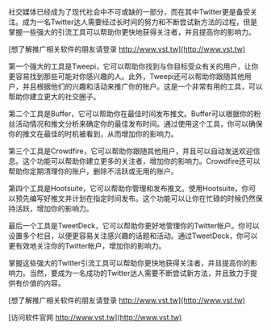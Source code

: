 社交媒体已经成为了现代社会中不可或缺的一部分，而在其中Twitter更是备受关注。成为一名Twitter达人需要经过长时间的努力和不断尝试新方法的过程，但是掌握一些强大的引流工具可以帮助你更快地获得关注者，并且提高你的影响力。

[想了解推广相关软件的朋友请登录 http://www.vst.tw](http://www.vst.tw)

第一个强大的工具是Tweepi，它可以帮助你找到与你目标受众有关的用户，让你更容易找到那些可能对你感兴趣的人。此外，Tweepi还可以帮助你跟随其他用户，并且根据他们的兴趣和活动来推广你的账户。这是一个非常有用的工具，可以帮助你建立更大的社交圈子。

第二个工具是Buffer，它可以帮助你在最佳时间发布推文。Buffer可以根据你的粉丝活动情况和推文分析来确定你的最佳发布时间。通过使用这个工具，你可以确保你的推文在最佳的时机被看到，从而增加你的影响力。

第三个工具是Crowdfire，它可以帮助你跟随其他用户，并且可以自动发送欢迎信息。这个功能可以帮助你建立更多的关注者，增加你的影响力。Crowdfire还可以帮助你定期清理你的账户，删除不活跃或无用的账户。

第四个工具是Hootsuite，它可以帮助你管理和发布推文。使用Hootsuite，你可以预先编写好推文并计划在指定时间发布。这个功能可以让你在忙碌的时候仍然保持活跃，增加你的影响力。

最后一个工具是TweetDeck，它可以帮助你更好地管理你的Twitter帐户。你可以设置多个栏目，以便更容易关注感兴趣的话题和活动。通过TweetDeck，你可以更有效地关注你的Twitter帐户，增加你的影响力。

掌握这些强大的Twitter引流工具可以帮助你更快地获得关注者，并且提高你的影响力。当然，要成为一名成功的Twitter达人需要不断尝试新方法，并且致力于提供有价值的内容。

[想了解推广相关软件的朋友请登录 http://www.vst.tw](http://www.vst.tw)


[访问软件官网 http://www.vst.tw](http://www.vst.tw)
